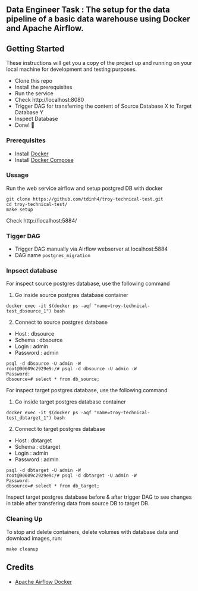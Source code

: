 Data Engineer Task : The setup for the data pipeline of a basic data warehouse using Docker and Apache Airflow. 
---
## Getting Started

These instructions will get you a copy of the project up and running on your local machine for development and testing purposes.

- Clone this repo
- Install the prerequisites
- Run the service
- Check http://localhost:8080
- Trigger DAG for transferring the content of Source Database X to Target Database Y
- Inspect Database 
- Done! :tada:

### Prerequisites

- Install [Docker](https://www.docker.com/)
- Install [Docker Compose](https://docs.docker.com/compose/install/)

### Ussage

Run the web service airflow and setup postgred DB with docker

```
git clone https://github.com/tdinh4/troy-technical-test.git
cd troy-technical-test/
make setup
```

Check http://localhost:5884/

### Tigger DAG

- Trigger DAG manually via Airflow webserver at localhost:5884 
- DAG name `postgres_migration`

### Inpsect database

For inspect source postgres database, use the following command

1. Go inside source postgres database container
```
docker exec -it $(docker ps -aqf "name=troy-technical-test_dbsource_1") bash
```

2. Connect to source postgres database
- Host : dbsource
- Schema : dbsource
- Login : admin
- Password : admin
```
psql -d dbsource -U admin -W
root@90609c2929e9:/# psql -d dbsource -U admin -W
Password:
dbsource=# select * from db_source;
```

For inspect target postgres database, use the following command

1. Go inside target postgres database container
```
docker exec -it $(docker ps -aqf "name=troy-technical-test_dbtarget_1") bash
```

2. Connect to target postgres database
- Host : dbtarget
- Schema : dbtarget
- Login : admin
- Password : admin
```
psql -d dbtarget -U admin -W
root@90609c2929e9:/# psql -d dbtarget -U admin -W
Password:
dbsource=# select * from db_target;
```

Inspect target postgres database before & after trigger DAG to see changes in table after transfering data from source DB to target DB.

### Cleaning Up

To stop and delete containers, delete volumes with database data and download images, run:

```
make cleanup
```

## Credits

- [Apache Airflow Docker](https://airflow.apache.org/docs/apache-airflow/stable/start/docker.html)